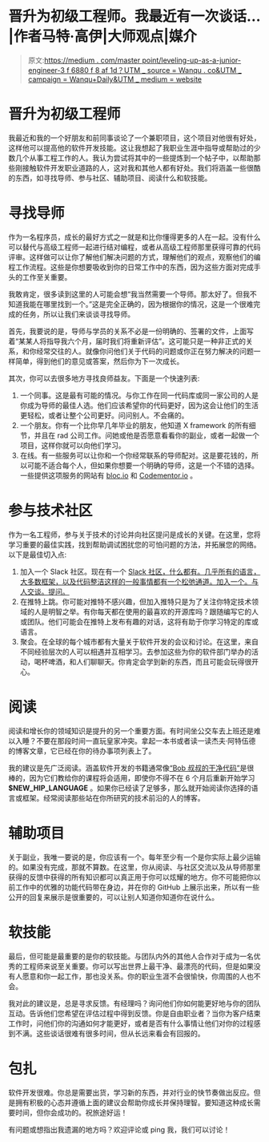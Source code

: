 # 晋升为初级工程师。我最近有一次谈话… |作者马特·高伊|大师观点|媒介

> 原文:[https://medium . com/master point/leveling-up-as-a-junior-engineer-3 f 6880 f 8 af 1d？UTM _ source = Wanqu . co&UTM _ campaign = Wanqu+Daily&UTM _ medium = website](https://medium.com/masterpoint/leveling-up-as-a-junior-engineer-3f6880f8af1d?utm_source=wanqu.co&utm_campaign=Wanqu+Daily&utm_medium=website)

# 晋升为初级工程师



我最近和我的一个好朋友和前同事谈论了一个兼职项目，这个项目对他很有好处，这样他可以提高他的软件开发技能。这让我想起了我职业生涯中指导或帮助过的少数几个从事工程工作的人。我认为尝试将其中的一些提炼到一个帖子中，以帮助那些刚接触软件开发职业道路的人，这对我和其他人都有好处。我们将涵盖一些很酷的东西，如寻找导师、参与社区、辅助项目、阅读什么和软技能。

# 寻找导师

作为一名程序员，成长的最好方式之一就是和比你懂得更多的人在一起。没有什么可以替代与高级工程师一起进行结对编程，或者从高级工程师那里获得可靠的代码评审。这样做可以让你了解他们解决问题的方式，理解他们的观点，观察他们的编程工作流程。这些是你想要吸收到你的日常工作中的东西，因为这些方面对完成手头的工作至关重要。

我敢肯定，很多读到这里的人可能会想“我当然需要一个导师。那太好了。但我不知道我能在哪里找到一个。”这是完全正确的，因为根据你的情况，这是一个很难完成的任务，所以让我们来谈谈寻找导师。

首先，我要说的是，导师与学员的关系不必是一份明确的、签署的文件，上面写着“某某人将指导我六个月，届时我们将重新评估”。这可能只是一种非正式的关系，和你经常交往的人。就像你问他们关于代码的问题或你正在努力解决的问题一样简单，得到他们的意见或答案，然后你为下一次成长。

其次，你可以去很多地方寻找良师益友。下面是一个快速列表:

1.  一个同事。这是最有可能的情况。与你工作在同一代码库或同一家公司的人是你成为导师的最佳人选。他们应该希望你的代码更好，因为这会让他们的生活更轻松，或者让整个公司更好。问问别人。不会痛的。
2.  一个朋友。你有一个比你早几年毕业的朋友，他知道 X framework 的所有细节，并且在 rad 公司工作。问她或他是否愿意看看你的副业，或者一起做一个项目，这样你就可以向他们学习。
3.  在线。有一些服务可以让你和一个你经常联系的导师配对。这是要花钱的，所以可能不适合每个人，但如果你想要一个明确的导师，这是一个不错的选择。一些提供这项服务的网站有 [bloc.io](https://www.bloc.io/mentors) 和 [Codementor.io](https://www.codementor.io/) 。

# 参与技术社区

作为一名工程师，参与关于技术的讨论并向社区提问是成长的关键。在这里，您将学习重要的最佳实践，找到帮助调试困扰您的可怕问题的方法，并拓展您的网络。以下是最佳切入点:

1.  加入一个 Slack 社区。现在有一个 [Slack 社区，什么都有。几乎所有的语言，大多数框架，以及代码整洁这样的一般事情都有一个松弛通道。加入一个。与人交谈。提问。](https://slofile.com/)
2.  在推特上跳。你可能对推特不感兴趣，但加入推特只是为了关注你特定技术领域的人是明智之举。有你每天都在使用的最喜欢的开源库吗？跟随编写它的人或团队。他们可能会在推特上发布有趣的对话，这将有助于你学习特定的库或语言。
3.  聚会。在全球的每个城市都有大量关于软件开发的会议和讨论。在这里，来自不同经验层次的人可以相遇并互相学习。去参加这些为你的软件部门举办的活动，喝杯啤酒，和人们聊聊天。你肯定会学到新的东西，而且可能会玩得很开心。

# 阅读

阅读和增长你的领域知识是提升的另一个重要方面。有时间坐公交车去上班还是难以入睡？不要在那段时间一直玩皇家冲突。拿起一本书或者读一读杰夫·阿特伍德的博客文章，它已经在你的待办事项列表上了。

我的建议是先广泛阅读。涵盖软件开发的书籍通常像[“Bob 叔叔的干净代码”](https://www.amazon.com/Clean-Code-Handbook-Software-Craftsmanship/dp/0132350882)是很棒的，因为它们教给你的课程将会适用，即使你不得不在 6 个月后重新开始学习 **$NEW_HIP_LANGUAGE** 。如果你已经读了足够多，那么就开始阅读你选择的语言或框架。经常阅读那些站在你所研究的技术前沿的人的博客。

# 辅助项目

关于副业，我唯一要说的是，你应该有一个。每年至少有一个是你实际上最少运输的。如果没有完成，那就不算数。在这里，你从阅读、与社区交流以及从导师那里获得的反馈中获得的所有知识都可以真正用于你可以炫耀的地方。你不可能把你以前工作中的优雅的功能代码带在身边，并在你的 GitHub 上展示出来，所以有一些公开的回复来展示是很重要的，可以让别人知道你知道你在说什么。

# 软技能

最后，但可能是最重要的是你的软技能。与团队内外的其他人合作对于成为一名优秀的工程师来说至关重要。你可以写出世界上最干净、最漂亮的代码，但是如果没有人愿意和你一起工作，那也没关系。你的职业生涯不会很愉快，你周围的人也不会。

我对此的建议是，总是寻求反馈。有经理吗？询问他们你如何能更好地与你的团队互动。告诉他们您希望在评估过程中得到反馈。你是自由职业者？当你为客户结束工作时，问他们你的沟通如何才能更好，或者是否有什么事情让他们对你的过程感到不满。这些谈话很难有很多时间，但从长远来看会有回报的。

# 包扎

软件开发很难。你总是需要出货，学习新的东西，并对行业的快节奏做出反应。但是拥有积极的心态并遵循上面的建议会帮助你成长并保持理智。要知道这种成长需要时间，但你会成功的。祝旅途好运！

有问题或想指出我遗漏的地方吗？欢迎评论或 ping 我，我们可以讨论！

